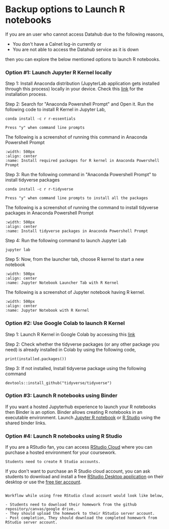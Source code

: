 # Backup options to Launch R notebooks

If you are an user who cannot access Datahub due to the following reasons, 

- You don't have a Calnet log-in currently or
- You are not able to access the Datahub service as it is down

then you can explore the below mentioned options to launch R notebooks.

### Option #1: Launch Jupyter R Kernel locally

Step 1: Install Anaconda distribution (JupyterLab application gets installed through this process) locally in your device. Check this [link](https://docs.anaconda.com/anaconda/install/index.html) for the installation process.

Step 2: Search for "Anaconda Powershell Prompt" and Open it. Run the following code to install R Kernel in Jupyter Lab,

```{code}
conda install -c r r-essentials
```

```{note}
Press "y" when command line prompts
```
The following is a screenshot of running this command in Anaconda Powershell Prompt

```{figure} ../../images/rkernel_package.PNG
:width: 500px
:align: center
:name: Install required packages for R kernel in Anaconda Powershell Prompt
```

Step 3: Run the following command in "Anaconda Powershell Prompt" to install tidyverse packages

```{code}
conda install -c r r-tidyverse
```

```{note}
Press "y" when command line prompts to install all the packages
```

The following is a screenshot of running the command to install tidyverse packages in Anaconda Powershell Prompt


```{figure} ../../images/tidyverse_package.PNG
:width: 500px
:align: center
:name: Install tidyverse packages in Anaconda Powershell Prompt
```

Step 4: Run the following command to launch Jupyter Lab

```{code}
jupyter lab
```

Step 5: Now, from the launcher tab, choose R kernel to start a new notebook

```{figure} ../../images/launcher_tab_r_kernel.jpg
:width: 500px
:align: center
:name: Jupyter Notebook Launcher Tab with R Kernel
```

The following is a screenshot of Jupyter notebook having R kernel.

```{figure} ../../images/jupyter_notebook_r_kernel.jpg
:width: 500px
:align: center
:name: Jupyter Notebook with R Kernel
```

### Option #2: Use Google Colab to launch R Kernel

Step 1: Launch R Kernel in Google Colab by accessing this [link](https://colab.to/r)

Step 2: Check whether the tidyverse packages (or any other package you need) is already installed in Colab by using the following code,

```{code}
print(installed.packages())
```

Step 3: If not installed, Install tidyverse package using the following command

```{code}
devtools::install_github("tidyverse/tidyverse")
```

### Option #3: Launch R notebooks using Binder

If you want a hosted Jupyterhub experience to launch your R notebooks then Binder is an option. Binder allows creating R notebooks in an executable environment. Launch [Jupyter R notebook](https://notebooks.gesis.org/binder/jupyter/user/binder-examples-r-conda-ofu958y9/lab) or [R Studio](https://mybinder.org/v2/gh/binder-examples/r-conda/master?urlpath=rstudio) using the shared binder links.

### Option #4: Launch R notebooks using R Studio

If you are a RStudio fan, you can access [RStudio Cloud](https://rstudio.cloud/plans/instructor) where you can purchase a hosted environment for your coursework.

```{note}
Students need to create R Studio accounts.
```

If you don't want to purchase an R Studio cloud account, you can ask students to download and install a free [RStudio Desktop application](https://www.rstudio.com/products/rstudio/) on their desktop or use the [free tier account](https://rstudio.cloud/plans/free).

```{note}

Workflow while using free RStudio cloud account would look like below,

- Students need to download their homework from the github repository/canvas/google drive. 
- They should upload the homework to their RStudio server account. 
- Post completion, They should download the completed homework from RStudio server account.
```
